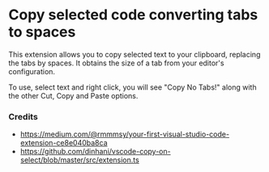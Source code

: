 # Copy selected code converting tabs to spaces

This extension allows you to copy selected text to your clipboard,
replacing the tabs by spaces. It obtains the size of a tab from
your editor's configuration.

To use, select text and right click, you will see "Copy No Tabs!"
along with the other Cut, Copy and Paste options.

### Credits

- https://medium.com/@rmmmsy/your-first-visual-studio-code-extension-ce8e040ba8ca
- https://github.com/dinhani/vscode-copy-on-select/blob/master/src/extension.ts
